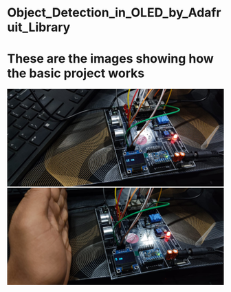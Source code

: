 # Object_Detection_in_OLED_by_Adafruit_Library

# These are the images showing how the basic project works
![Image 1](https://github.com/joshi28mohit/Object_Detection_in_OLED_by_Adafruit_Library/blob/main/Test%20Image%201.jpeg)
<br>
![Image 2](https://github.com/joshi28mohit/Object_Detection_in_OLED_by_Adafruit_Library/blob/main/Test%20Image%202.jpeg)
